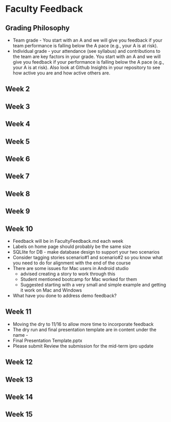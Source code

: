 # Faculty Feedback #

## Grading Philosophy ##
- Team grade - You start with an A and we will give you feedback if your team performance is falling below the A pace (e.g., your A is at risk).
- Individual grade - your attendance (see syllabus) and contributions to the team are key factors in your grade.  You start with an A and we will give you feedback if your performance is falling below the A pace (e.g., your A is at risk).  Also look at Github Insights in your repository to see how active you are and how active others are.

## Week 2 ##

## Week 3 ##

## Week 4 ##

## Week 5 ##

## Week 6 ##

## Week 7 ##

## Week 8 ##

## Week 9 ##

## Week 10 ##
- Feedback will be in FacultyFeedback.md each week
- Labels on home page should probably be the same size
- SQLlite for DB - make database design to support your two scenarios
- Consider tagging stories scenario#1 and scenario#2 so you know what you need to do for alignment with the end of the course
- There are some issues for Mac users in Android studio 
	- advised creating a story to work through this
	- Student mentioned bootcamp for Mac worked for them
	- Suggested starting with a very small and simple example and getting it work on Mac and Windows 
- What have you done to address demo feedback?

## Week 11 ##
- Moving the dry to 11/16 to allow more time to incorporate feedback
- The dry run and final presentation template are in content under the name - 
- Final Presentation Template.pptx
- Please submit Review the submission for the mid-term ipro update


## Week 12 ##

## Week 13 ##

## Week 14 ##

## Week 15 ##
